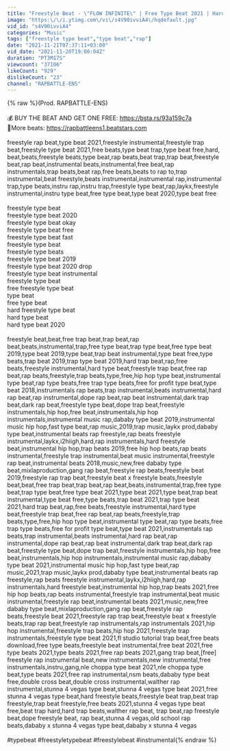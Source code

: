 ```yaml
---
title: "Freestyle Beat - \"FLOW INFINITE\" | Free Type Beat 2021 | Hard Fast Rap Trap Beat Instrumental"
image: "https:\/\/i.ytimg.com\/vi\/s4V90ivviA4\/hqdefault.jpg"
vid_id: "s4V90ivviA4"
categories: "Music"
tags: ["freestyle type beat","type beat","rap"]
date: "2021-11-21T07:37:11+03:00"
vid_date: "2021-11-20T19:00:04Z"
duration: "PT3M17S"
viewcount: "37106"
likeCount: "929"
dislikeCount: "23"
channel: "RAPBATTLE-ENS"
---
```

{% raw %}(Prod. RAPBATTLE-ENS)<br /><br />💰 BUY THE BEAT AND GET ONE FREE: <a rel="nofollow" target="blank" href="https://bsta.rs/93a159c7a">https://bsta.rs/93a159c7a</a><br />💎More beats: <a rel="nofollow" target="blank" href="https://rapbattleens1.beatstars.com">https://rapbattleens1.beatstars.com</a><br /><br />freestyle rap beat,type beat 2021,freestyle instrumental,freestyle trap beat,freestyle type beat 2021,free beats,type beat trap,type beat free,hard, beat,beats,freestyle beats,type beat,rap beats,beat trap,trap beat,freestyle beat,rap beat,instrumental beats,instrumental,free beat,rap instrumentals,trap beats,beat rap,free beats,beats to rap to,trap instrumental,beat freestyle,beats instrumental,instrumental rap,instrumental trap,type beats,instru rap,instru trap,freestyle type beat,rap,laykx,freestyle instrumental,instru type beat,free type beat,type beat 2020,type beat free<br /><br />freestyle type beat<br />freestyle type beat 2020<br />freestyle type beat okay<br />freestyle type beat free<br />freestyle type beat fast<br />freestyle type beat <br />freestyle type beats<br />freestyle type beat 2019<br />freestyle type beat 2020 drop<br />freestyle type beat instrumental<br />freestyle type beat <br />free freestyle type beat<br />type beat<br />free type beat<br />hard freestyle type beat<br />hard type beat<br />hard type beat 2020<br /><br />freestyle beat,beat,free trap beat,trap beat,rap beat,beats,instrumental,trap,free type beat,trap type beat,free type beat 2019,type beat 2019,type beat,trap beat instrumental,type beat free,type beats,trap beat 2019,trap type beat 2019,hard trap beat,rap,free beats,freestyle instrumental,hard type beat,freestyle trap beat,free rap beat,rap beats,freestyle,trap beats,type,free,hip hop type beat,instrumental type beat,rap type beats,free trap type beats,free for profit type beat,type beat 2018,instrumentals rap beats,trap instrumental,beats instrumental,hard rap beat,rap instrumental,dope rap beat,rap beat instrumental,dark trap beat,dark rap beat,freestyle type beat,dope trap beat,freestyle instrumentals,hip hop,free beat,instrumentals,hip hop instrumentals,instrumental music rap,dababy type beat 2019,instrumental music hip hop,fast type beat,rap music,2019,trap music,laykx prod,dababy type beat,instrumental beats rap freestyle,rap beats freestyle instrumental,laykx,i2hiigh,hard,rap instrumentals,hard freestyle beat,instrumental hip hop,trap beats 2019,free hip hop beats,rap beats instrumental,freestyle trap instrumental,beat music instrumental,freestyle rap beat,instrumental beats 2018,music,new,free dababy type beat,mixlaproduction,gang rap beat,freestyle rap beats,freestyle beat 2019,freestyle rap trap beat,freestyle beat x freestyle beats,freestyle beat,beat,free trap beat,trap beat,rap beat,beats,instrumental,trap,free type beat,trap type beat,free type beat 2021,type beat 2021,type beat,trap beat instrumental,type beat free,type beats,trap beat 2021,trap type beat 2021,hard trap beat,rap,free beats,freestyle instrumental,hard type beat,freestyle trap beat,free rap beat,rap beats,freestyle,trap beats,type,free,hip hop type beat,instrumental type beat,rap type beats,free trap type beats,free for profit type beat,type beat 2021,instrumentals rap beats,trap instrumental,beats instrumental,hard rap beat,rap instrumental,dope rap beat,rap beat instrumental,dark trap beat,dark rap beat,freestyle type beat,dope trap beat,freestyle instrumentals,hip hop,free beat,instrumentals,hip hop instrumentals,instrumental music rap,dababy type beat 2021,instrumental music hip hop,fast type beat,rap music,2021,trap music,laykx prod,dababy type beat,instrumental beats rap freestyle,rap beats freestyle instrumental,laykx,i2hiigh,hard,rap instrumentals,hard freestyle beat,instrumental hip hop,trap beats 2021,free hip hop beats,rap beats instrumental,freestyle trap instrumental,beat music instrumental,freestyle rap beat,instrumental beats 2021,music,new,free dababy type beat,mixlaproduction,gang rap beat,freestyle rap beats,freestyle beat 2021,freestyle rap trap beat,freestyle beat x freestyle beats,trap rap beat,freestyle rap instrumentals,rap instrumentals 2021,hip hop instrumental,freestyle trap beats,hip hop 2021,freestyle trap instrumentals,freestyle type beat 2021,fl studio tutorial trap beat,free beats download,free type beats,freestyle beat instrumental,free beat 2021,free type beats 2021,type beats 2021,free rap beats 2021,gang trap beat,[free] freestyle rap instrumental beat,new instrumentals,new instrumental,free instrumentals,instru,gang,nle choppa type beat 2021,nle choppa type beat,type beats 2021,free rap instrumental,nsm beats,dababy type beat free,double cross beat,double cross instrumental,walther rap instrumental,stunna 4 vegas type beat,stunna 4 vegas type beat 2021,free stunna 4 vegas type beat,hard freestyle beats,freestyle beat trap,beat trap freestyle,trap beat freestyle,free beats 2021,stunna 4 vegas type beat free,beat trap hard,hard trap beats,walther rap beat, trap beat,rap freestyle beat,dope freestyle beat, rap beat,stunna 4 vegas,old school rap beats,dababy x stunna 4 vegas type beat,dababy x stunna 4 vegas <br /><br />#typebeat #freestyletypebeat #freestylebeat #instrumental{% endraw %}
